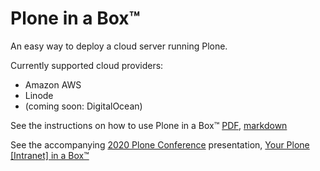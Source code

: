 # Plone in a Box™
An easy way to deploy a cloud server running Plone.

Currently supported cloud providers:
- Amazon AWS
- Linode
- (coming soon: DigitalOcean)

See the instructions on how to use Plone in a Box™ [PDF](docs/How_to_Setup_Your_Plone_in_a_Box™_(Ploneconf2020).pdf), [markdown](docs/How_to_Setup_Your_Plone_in_a_Box™_(Ploneconf2020).md)

See the accompanying [2020 Plone Conference](https://2020.ploneconf.org) presentation, [Your Plone [Intranet] in a Box™](https://2020.ploneconf.org/talks/your-plone-intranet-in-a-boxtm/view)
